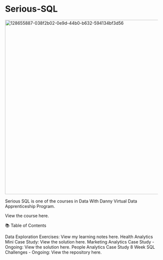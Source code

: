 # Serious-SQL
<img width="573" alt="128655887-038f2b02-0e9d-44b0-b632-594134bf3d56" src="https://user-images.githubusercontent.com/51711008/228886982-e507d265-eca1-43c5-8ee8-572da0379f52.png">

Serious SQL is one of the courses in Data With Danny Virtual Data Apprenticeship Program.

View the course here.

📚 Table of Contents

Data Exploration
Exercises: View my learning notes here.
Health Analytics Mini Case Study: View the solution here.
Marketing Analytics Case Study - Ongoing: View the solution here.
People Analytics Case Study
8 Week SQL Challenges - Ongoing: View the repository here.
